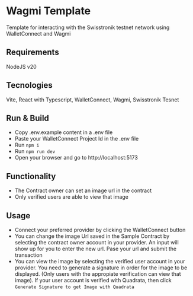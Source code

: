 # Wagmi Template

Template for interacting with the Swisstronik testnet network using WalletConnect and Wagmi

## Requirements

NodeJS v20

## Tecnologies

Vite, React with Typescript, WalletConnect, Wagmi, Swisstronik Tesnet

## Run & Build

- Copy .env.example content in a .env file
- Paste your WalletConnect Project Id in the .env file
- Run `npm i`
- Run `npm run dev`
- Open your browser and go to http://localhost:5173


## Functionality

- The Contract owner can set an image url in the contract
- Only verified users are able to view that image

## Usage

- Connect your preferred provider by clicking the WalletConnect button
- You can change the image Url saved in the Sample Contract by selecting the contract owner account in your provider. An input will show up for you to enter the new url. Pase your url and submit the transaction
- You can view the image by selecting the verified user account in your provider. You need to generate a signature in order for the image to be displayed. (Only users with the appropiate verification can view that image). If your user account is verified with Quadrata, then click `Generate Signature to get Image with Quadrata`